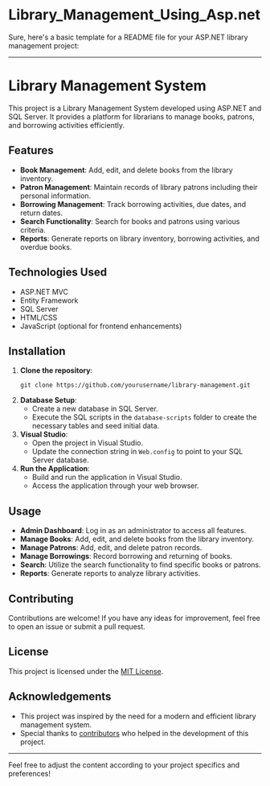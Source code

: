 # Library_Management_Using_Asp.net

Sure, here's a basic template for a README file for your ASP.NET library management project:

---

# Library Management System

This project is a Library Management System developed using ASP.NET and SQL Server. It provides a platform for librarians to manage books, patrons, and borrowing activities efficiently.

## Features

- **Book Management**: Add, edit, and delete books from the library inventory.
- **Patron Management**: Maintain records of library patrons including their personal information.
- **Borrowing Management**: Track borrowing activities, due dates, and return dates.
- **Search Functionality**: Search for books and patrons using various criteria.
- **Reports**: Generate reports on library inventory, borrowing activities, and overdue books.

## Technologies Used

- ASP.NET MVC
- Entity Framework
- SQL Server
- HTML/CSS
- JavaScript (optional for frontend enhancements)

## Installation

1. **Clone the repository**:
   ```
   git clone https://github.com/yourusername/library-management.git
   ```
2. **Database Setup**:
   - Create a new database in SQL Server.
   - Execute the SQL scripts in the `database-scripts` folder to create the necessary tables and seed initial data.
3. **Visual Studio**:
   - Open the project in Visual Studio.
   - Update the connection string in `Web.config` to point to your SQL Server database.
4. **Run the Application**:
   - Build and run the application in Visual Studio.
   - Access the application through your web browser.

## Usage

- **Admin Dashboard**: Log in as an administrator to access all features.
- **Manage Books**: Add, edit, and delete books from the library inventory.
- **Manage Patrons**: Add, edit, and delete patron records.
- **Manage Borrowings**: Record borrowing and returning of books.
- **Search**: Utilize the search functionality to find specific books or patrons.
- **Reports**: Generate reports to analyze library activities.

## Contributing

Contributions are welcome! If you have any ideas for improvement, feel free to open an issue or submit a pull request.

## License

This project is licensed under the [MIT License](LICENSE).

## Acknowledgements

- This project was inspired by the need for a modern and efficient library management system.
- Special thanks to [contributors](CONTRIBUTORS.md) who helped in the development of this project.

---

Feel free to adjust the content according to your project specifics and preferences!
